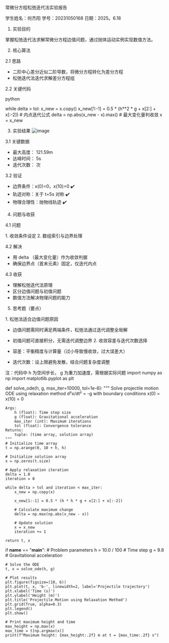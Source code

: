常微分方程松弛迭代法实验报告
 
学生姓名：何杰阳 学号：20231050168 日期：2025。6.18
 
1. 实验目的
 
掌握松弛迭代法求解常微分方程边值问题，通过抛体运动实例实现数值方法。
 
2. 核心算法
 
2.1 思路
 
- 二阶中心差分近似二阶导数，将微分方程转化为差分方程
- 松弛迭代法迭代求解差分方程组
 
2.2 关键代码
 
python
  
while delta > tol:
    x_new = x.copy()
    x_new[1:-1] = 0.5 * (h**2 * g + x[2:] + x[:-2])  # 内点迭代公式
    delta = np.abs(x_new - x).max()  # 最大变化量判收敛
    x = x_new
 
 
3. 实验结果
   ![image](https://github.com/user-attachments/assets/a5ebaedc-2056-4562-a1ef-c25750f78ebc)

 
3.1 关键数据
 
- 最大高度： 121.59m
- 达峰时间： 5s
- 迭代次数： 次
 
3.2 验证
 
- 边界条件：x(0)=0，x(10)=0 ✔️
- 轨迹对称：关于 t=5s 对称 ✔️
- 物理合理性：抛物线轨迹 ✔️
 
4. 问题与收获
 
4.1 问题
 
1. 收敛条件设定
2. 数组索引与边界处理
 
4.2 解决
 
- 用 delta （最大变化量）作为收敛判据
- 确保边界点（首末元素）固定，仅迭代内点
 
4.3 收获
 
- 理解松弛迭代法原理
- 区分边值问题与初值问题
- 数值方法解决物理问题的能力
 
5. 思考题（要点）
 
1. 松弛法适合边值问题原因
 
- 边值问题需同时满足两端条件，松弛法通过迭代调整全局解
- 初值问题可直接积分，无需迭代调整边界
2. 收敛容差与迭代次数选择
 
- 容差：平衡精度与计算量（过小导致慢收敛，过大误差大）
- 迭代次数：设上限避免发散，结合问题复杂度调整
 
注：代码中 h 为空间步长， g 为重力加速度，需根据实际问题
import numpy as np
import matplotlib.pyplot as plt


def solve_ode(h, g, max_iter=10000, tol=1e-6):
    """
    Solve projectile motion ODE using relaxation method
    d²x/dt² = -g with boundary conditions x(0) = x(10) = 0

    Args:
        h (float): Time step size
        g (float): Gravitational acceleration
        max_iter (int): Maximum iterations
        tol (float): Convergence tolerance
    Returns:
        tuple: (time array, solution array)
    """
    # Initialize time array
    t = np.arange(0, 10 + h, h)

    # Initialize solution array
    x = np.zeros(t.size)

    # Apply relaxation iteration
    delta = 1.0
    iteration = 0

    while delta > tol and iteration < max_iter:
        x_new = np.copy(x)

        x_new[1:-1] = 0.5 * (h * h * g + x[2:] + x[:-2])

        # Calculate maximum change
        delta = np.max(np.abs(x_new - x))

        # Update solution
        x = x_new
        iteration += 1

    return t, x


if __name__ == "__main__":
    # Problem parameters
    h = 10.0 / 100  # Time step
    g = 9.8  # Gravitational acceleration

    # Solve the ODE
    t, x = solve_ode(h, g)

    # Plot results
    plt.figure(figsize=(10, 6))
    plt.plot(t, x, 'b-', linewidth=2, label='Projectile trajectory')
    plt.xlabel('Time (s)')
    plt.ylabel('Height (m)')
    plt.title('Projectile Motion using Relaxation Method')
    plt.grid(True, alpha=0.3)
    plt.legend()
    plt.show()

    # Print maximum height and time
    max_height = np.max(x)
    max_time = t[np.argmax(x)]
    print(f"Maximum height: {max_height:.2f} m at t = {max_time:.2f} s")
